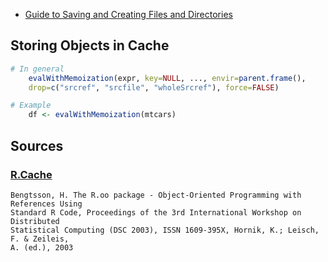 * [Guide to Saving and Creating Files and Directories](http://theautomatic.net/2018/07/11/manipulate-files-r/)

## Storing Objects in Cache
```r
# In general
	evalWithMemoization(expr, key=NULL, ..., envir=parent.frame(),
	drop=c("srcref", "srcfile", "wholeSrcref"), force=FALSE)

# Example
	df <- evalWithMemoization(mtcars)
```

## Sources

### [R.Cache](https://cran.r-project.org/web/packages/R.cache/R.cache.pdf)
	Bengtsson, H. The R.oo package - Object-Oriented Programming with References Using
	Standard R Code, Proceedings of the 3rd International Workshop on Distributed
	Statistical Computing (DSC 2003), ISSN 1609-395X, Hornik, K.; Leisch, F. & Zeileis,
	A. (ed.), 2003